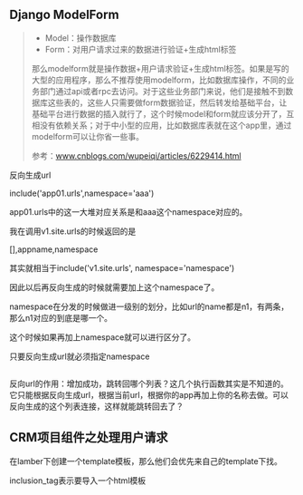 ## Django ModelForm

> - Model：操作数据库
> - Form：对用户请求过来的数据进行验证+生成html标签
>
> 那么modelform就是操作数据+用户请求验证+生成html标签。如果是写的大型的应用程序，那么不推荐使用modelform，比如数据库操作，不同的业务部门通过api或者rpc去访问。对于这些业务部门来说，他们是接触不到数据库这些表的，这些人只需要做form数据验证，然后转发给基础平台，让基础平台进行数据的插入就行了，这个时候model和form就应该分开了，互相没有依赖关系；对于中小型的应用，比如数据库表就在这个app里，通过modelform可以让你省一些事。
>
> 参考：www.cnblogs.com/wupeiqi/articles/6229414.html







反向生成url

include('app01.urls',namespace='aaa')

app01.urls中的这一大堆对应关系是和aaa这个namespace对应的。

我在调用v1.site.urls的时候返回的是

[],appname,namespace

其实就相当于include('v1.site.urls', namespace='namespace')

因此以后再反向生成的时候就需要加上这个namespace了。

namespace在分发的时候做进一级别的划分，比如url的name都是n1，有两条，那么n1对应的到底是哪一个。

这个时候如果再加上namespace就可以进行区分了。

只要反向生成url就必须指定namespace

```python

```

反向url的作用：增加成功，跳转回哪个列表？这几个执行函数其实是不知道的。它只能根据反向生成url，根据当前url，根据你的app再加上你的名称去做。可以反向生成的这个列表连接，这样就能跳转回去了？

## CRM项目组件之处理用户请求

在lamber下创建一个template模板，那么他们会优先来自己的template下找。

inclusion_tag表示要导入一个html模板



